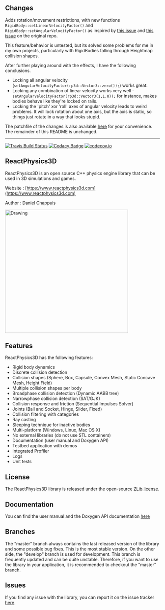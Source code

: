 ## Changes

Adds rotation/movement restrictions, with new functions `RigidBody::setLinearVelocityFactor()` and `RigidBody::setAngularVelocityFactor()` as inspired by [this issue](https://github.com/DanielChappuis/reactphysics3d/issues/21) and [this issue](https://github.com/DanielChappuis/reactphysics3d/issues/33) on the original repo.

This feature/behavior is untested, but its solved some problems for me in my own projects, particularly with RigidBodies falling through Heightmap collision shapes.

After further playing around with the effects, I have the following conclusions.
 - Locking all angular velocity (`setAngularVelocityFactor(rp3d::Vector3::zero());`) works great.
 - Locking any combination of linear velocity works very well -  `setAngularVelocityFactor(rp3d::Vector3(1,1,0));` for instance, makes bodies behave like they're locked on rails.
 - Locking the 'pitch' xor 'roll' axes of angular velocity leads to weird problems. It will lock rotation about one axis, but the axis is static, so things just rotate in a way that looks stupid.

The patchfile of the changes is also available [here](https://gist.githubusercontent.com/saucecode/e42a28ece6146aa08091fedcde0ddf18/raw/ddb06d31bf9c47c2215b989b9172aebdacaa263d/velocity-constraints.patch) for your convenience. The remainder of this README is unchanged.

--------

[![Travis Build Status](https://travis-ci.org/DanielChappuis/reactphysics3d.svg?branch=master)](https://travis-ci.org/DanielChappuis/reactphysics3d)
[![Codacy Badge](https://api.codacy.com/project/badge/Grade/3ae24e998e304e4da78ec848eade9e3a)](https://www.codacy.com/app/chappuis.daniel/reactphysics3d?utm_source=github.com&amp;utm_medium=referral&amp;utm_content=DanielChappuis/reactphysics3d&amp;utm_campaign=Badge_Grade)
[![codecov.io](https://codecov.io/github/DanielChappuis/reactphysics3d/coverage.svg?branch=master)](https://codecov.io/github/DanielChappuis/reactphysics3d?branch=master)

## ReactPhysics3D

ReactPhysics3D is an open source C++ physics engine library that can be used in 3D simulations and games.

Website : [https://www.reactphysics3d.com](https://www.reactphysics3d.com)

Author : Daniel Chappuis

<img src="https://raw.githubusercontent.com/DanielChappuis/reactphysics3d/master/documentation/UserManual/images/testbed.png" alt="Drawing" height="400" />

## Features

ReactPhysics3D has the following features:

 - Rigid body dynamics
 - Discrete collision detection
 - Collision shapes (Sphere, Box, Capsule, Convex Mesh, Static Concave Mesh, Height Field)
 - Multiple collision shapes per body
 - Broadphase collision detection (Dynamic AABB tree)
 - Narrowphase collision detection (SAT/GJK)
 - Collision response and friction (Sequential Impulses Solver)
 - Joints (Ball and Socket, Hinge, Slider, Fixed)
 - Collision filtering with categories
 - Ray casting
 - Sleeping technique for inactive bodies
 - Multi-platform (Windows, Linux, Mac OS X)
 - No external libraries (do not use STL containers)
 - Documentation (user manual and Doxygen API)
 - Testbed application with demos
 - Integrated Profiler
 - Logs
 - Unit tests

## License

The ReactPhysics3D library is released under the open-source [ZLib license](http://opensource.org/licenses/zlib).

## Documentation

You can find the user manual and the Doxygen API documentation [here](https://www.reactphysics3d.com/documentation.html)

## Branches

The "master" branch always contains the last released version of the library and some possible bug fixes. This is the most stable version. On the other side,
the "develop" branch is used for development. This branch is frequently updated and can be quite unstable. Therefore, if you want to use the library in
your application, it is recommended to checkout the "master" branch.

## Issues

If you find any issue with the library, you can report it on the issue tracker [here](https://github.com/DanielChappuis/reactphysics3d/issues).
